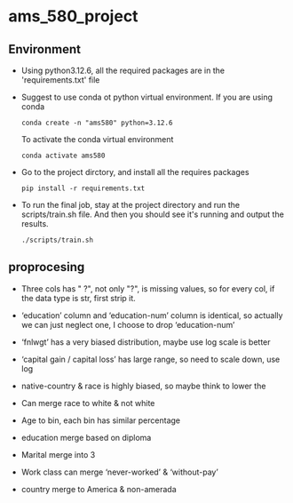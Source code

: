 # ams_580_project

## Environment
* Using python3.12.6, all the required packages are in the 'requirements.txt' file

* Suggest to use conda ot python virtual environment. If you are using conda
  ```
  conda create -n "ams580" python=3.12.6
  ```
	To activate the conda virtual environment
	
	```
  conda activate ams580
  ```
* Go to the project dirctory, and install all the requires packages
  ```
  pip install -r requirements.txt
  ```

* To run the final job, stay at the project directory and run the scripts/train.sh file. And then you should see it's running and output the results.
  ```
  ./scripts/train.sh
  ```


## proprocesing

* Three cols has " ?", not only "?", is missing values, so for every col, if the data type is str, first strip it.
* ‘education’ column and ‘education-num’ column is identical, so actually we can just neglect one, I choose to drop ‘education-num’

* ‘fnlwgt’ has a very biased distribution, maybe use log scale is better
* ‘capital gain / capital loss’ has large range, so need to scale down, use log
* native-country & race is highly biased, so maybe think to lower the
* Can merge race to white & not white
* Age to bin, each bin has similar percentage
* education merge based on diploma
* Marital merge into 3
* Work class can merge ‘never-worked’ & ‘without-pay’
* country merge to America & non-amerada